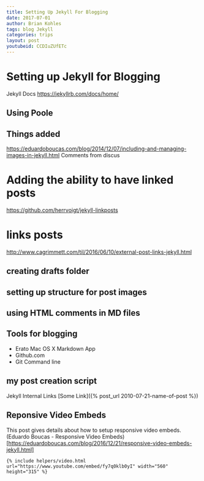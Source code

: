 ```yaml
---
title: Setting Up Jekyll For Blogging
date: 2017-07-01
author: Brian Kohles
tags: blog Jekyll 
categories: trips
layout: post
youtubeid: CCDIuZUfETc
---
```


# Setting up Jekyll for Blogging
Jekyll Docs
https://jekyllrb.com/docs/home/

## Using Poole

## Things added
https://eduardoboucas.com/blog/2014/12/07/including-and-managing-images-in-jekyll.html
Comments from discus

# Adding the ability to have linked posts
https://github.com/herrvoigt/jekyll-linkposts

# links posts
http://www.cagrimmett.com/til/2016/06/10/external-post-links-jekyll.html

## creating drafts folder

## setting up structure for post images

## using HTML comments in MD files

## Tools for blogging
* Erato Mac OS X Markdown App
* Github.com
* Git Command line    

## my post creation script







Jekyll Internal Links
[Some Link]({% post_url 2010-07-21-name-of-post %})

## Reponsive Video Embeds
This post gives details about how to setup responsive video embeds.
(Eduardo Boucas - Responsive Video Embeds)[https://eduardoboucas.com/blog/2016/12/21/responsive-video-embeds-jekyll.html]
```
{% include helpers/video.html url="https://www.youtube.com/embed/fy7q0klb0yI" width="560" height="315" %}
```

